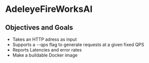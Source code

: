 # AdeleyeFireWorksAI

## Objectives and Goals
- Takes an HTTP adress as input
- Supports a --qps flag to generate requests at a given fixed QPS
- Reports Latencies and error rates
- Make a buildable Docker image







